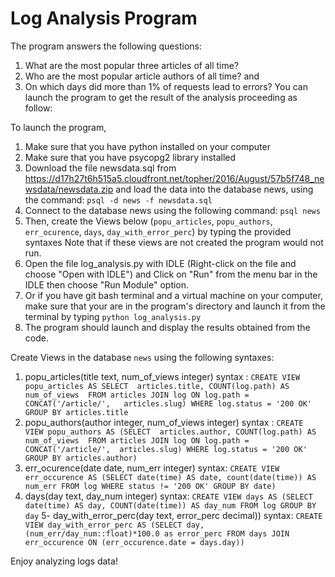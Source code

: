 
#  Log Analysis Program

The program answers the following questions: 
1. What are the most popular three articles of all time? 
2. Who are the most popular article authors of all time? and 
3.  On which days did more than 1% of requests lead to errors?
You can launch the program to get the result of the analysis proceeding as follow:

To launch the program,

1. Make sure that you have python installed on your computer
2. Make sure that you have psycopg2 library installed
3. Download the file newsdata.sql from  https://d17h27t6h515a5.cloudfront.net/topher/2016/August/57b5f748_newsdata/newsdata.zip 
   and load the data into the database news, using the command: `psql -d news -f newsdata.sql`
4. Connect to the database news using the following command: `psql news`
5. Then, create the Views below (`popu_articles`, `popu_authors`, `err_ocurence`, `days`, `day_with_error_perc`)
   by typing the provided syntaxes  Note that if these views are not created the program would not run. 
6. Open the file log_analysis.py with IDLE (Right-click
   on the file and choose "Open with IDLE")
   and Click on "Run" from the menu bar in the IDLE then choose "Run Module" option.
7. Or if you have git bash terminal and a virtual machine on your computer, 
   make sure that your are in the program's directory and launch it from the
   terminal by typing `python log_analysis.py` 
8. The program should launch and display the results obtained from the code.

Create Views in the database `news` using the following syntaxes:

1. popu_articles(title text, num_of_views integer)
	syntax : 
	`CREATE VIEW popu_articles AS SELECT 
    articles.title, COUNT(log.path) AS num_of_views 
    FROM articles JOIN log ON log.path = CONCAT('/article/',  
    articles.slug) WHERE log.status = '200 OK' GROUP BY articles.title`
2. popu_authors(author integer, num_of_views integer)
	syntax :
	`CREATE VIEW popu_authors AS (SELECT 
    articles.author, COUNT(log.path) AS num_of_views 
    FROM articles JOIN log ON log.path = CONCAT('/article/', 
    articles.slug) WHERE log.status = '200 OK' GROUP BY articles.author)`
3. err_ocurence(date date, num_err integer)
	syntax:
	`CREATE VIEW err_occurence AS (SELECT date(time) AS date,
    count(date(time)) AS num_err FROM log WHERE
    status != '200 OK' GROUP BY date)`
4. days(day text, day_num integer)
	syntax:
	`CREATE VIEW days AS (SELECT date(time) AS day,
    COUNT(date(time)) AS day_num FROM log GROUP BY day`
5-  day_with_error_perc(day text, error_perc decimal))
	syntax:
	`CREATE VIEW day_with_error_perc AS (SELECT day, 
    (num_err/day_num::float)*100.0 as error_perc FROM days
    JOIN err_occurence ON (err_occurence.date = days.day))`

Enjoy analyzing logs data!
